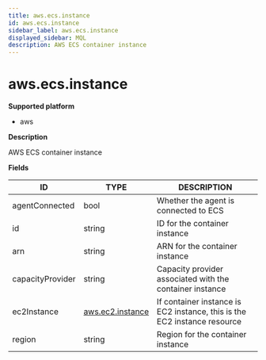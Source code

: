 ```yaml
---
title: aws.ecs.instance
id: aws.ecs.instance
sidebar_label: aws.ecs.instance
displayed_sidebar: MQL
description: AWS ECS container instance
---
```


# aws.ecs.instance

**Supported platform**

- aws

**Description**

AWS ECS container instance

**Fields**

| ID               | TYPE                                    | DESCRIPTION                                                              |
| ---------------- | --------------------------------------- | ------------------------------------------------------------------------ |
| agentConnected   | bool                                    | Whether the agent is connected to ECS                                    |
| id               | string                                  | ID for the container instance                                            |
| arn              | string                                  | ARN for the container instance                                           |
| capacityProvider | string                                  | Capacity provider associated with the container instance                 |
| ec2Instance      | [aws.ec2.instance](aws.ec2.instance.md) | If container instance is EC2 instance, this is the EC2 instance resource |
| region           | string                                  | Region for the container instance                                        |

